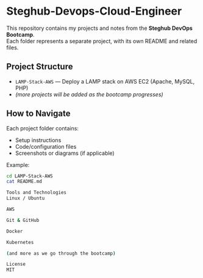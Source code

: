 # Steghub-Devops-Cloud-Engineer

This repository contains my projects and notes from the **Steghub DevOps Bootcamp**.  
Each folder represents a separate project, with its own README and related files.

## Project Structure

- `LAMP-Stack-AWS` — Deploy a LAMP stack on AWS EC2 (Apache, MySQL, PHP)
- *(more projects will be added as the bootcamp progresses)*

## How to Navigate

Each project folder contains:
- Setup instructions
- Code/configuration files
- Screenshots or diagrams (if applicable)

Example:
```bash
cd LAMP-Stack-AWS
cat README.md

Tools and Technologies
Linux / Ubuntu

AWS

Git & GitHub

Docker

Kubernetes

(and more as we go through the bootcamp)

License
MIT
